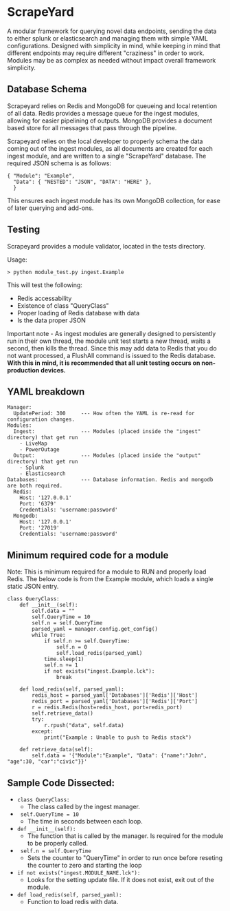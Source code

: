 # ScrapeYard

A modular framework for querying novel data endpoints, sending the data to either splunk or elasticsearch
and managing them with simple YAML configurations. Designed with simplicity in mind, while keeping in mind 
that different endpoints may require different "craziness" in order to work. Modules may be as complex as
needed without impact overall framework simplicity.

## Database Schema

Scrapeyard relies on Redis and MongoDB for queueing and local retention of all data.
Redis provides a message queue for the ingest modules, allowing for easier pipelining of outputs.
MongoDB provides a document based store for all messages that pass through the pipeline. 

Scrapeyard relies on the local developer to properly schema the data coming out of the ingest modules,
as all documents are created for each ingest module, and are written to a single "ScrapeYard" database.
The required JSON schema is as follows:

``` 
{ "Module": "Example",
  "Data": { "NESTED": "JSON", "DATA": "HERE" }, 
  }
```

This ensures each ingest module has its own MongoDB collection, for ease of later querying and add-ons. 

## Testing

Scrapeyard provides a module validator, located in the tests directory.

Usage:

``` > python module_test.py ingest.Example ```

This will test the following:
 - Redis accessability
 - Existence of class "QueryClass"
 - Proper loading of Redis database with data
 - Is the data proper JSON

Important note - As ingest modules are generally designed to persistently run in their own thread,
the module unit test starts a new thread, waits a second, then kills the thread. Since this may add 
data to Redis that you do not want processed, a FlushAll command is issued to the Redis database. 
__With this in mind, it is recommended that all unit testing occurs on non-production devices.__

## YAML breakdown

```
Manager:
  UpdatePeriod: 300     --- How often the YAML is re-read for configuration changes.
Modules:
  Ingest:               --- Modules (placed inside the "ingest" directory) that get run
    - LiveMap
    - PowerOutage
  Output:               --- Modules (placed inside the "output" directory) that get run
    - Splunk
    - Elasticsearch
Databases:              --- Database information. Redis and mongodb are both required.
  Redis:
    Host: '127.0.0.1'
    Port: '6379'
    Credentials: 'username:password'
  Mongodb:
    Host: '127.0.0.1'
    Port: '27019'
    Credentials: 'username:password'
```


## Minimum required code for a module

Note: This is minimum required for a module to RUN and properly load Redis. The below code is from the Example module, 
which loads a single static JSON entry.
```
class QueryClass:
    def __init__(self):
        self.data = ""
        self.QueryTime = 10
        self.n = self.QueryTime
        parsed_yaml = manager.config.get_config()
        while True:
            if self.n >= self.QueryTime:
                self.n = 0
                self.load_redis(parsed_yaml)
            time.sleep(1)
            self.n += 1
            if not exists("ingest.Example.lck"):
                break

    def load_redis(self, parsed_yaml):
        redis_host = parsed_yaml['Databases']['Redis']['Host']
        redis_port = parsed_yaml['Databases']['Redis']['Port']
        r = redis.Redis(host=redis_host, port=redis_port)
        self.retrieve_data()
        try:
            r.rpush("data", self.data)
        except:
            print("Example : Unable to push to Redis stack")

    def retrieve_data(self):
        self.data = '{"Module":"Example", "Data": {"name":"John", "age":30, "car":"civic"}}'
```

## Sample Code Dissected:
 - ``` class QueryClass: ```
   - The class called by the ingest manager.
 - ``` self.QueryTime = 10```
   - The time in seconds between each loop.
 - ```def __init__(self):```
   - The function that is called by the manager. Is required for the module to be properly called.
 - ``` self.n = self.QueryTime```
   - Sets the counter to "QueryTime" in order to run once before reseting the counter to zero and starting the loop
 - ``` if not exists("ingest.MODULE_NAME.lck"): ```
   - Looks for the setting update file. If it does not exist, exit out of the module. 
 - ``` def load_redis(self, parsed_yaml): ```
   - Function to load redis with data.